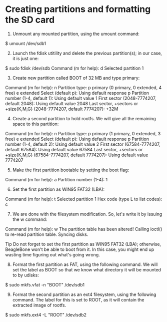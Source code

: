 # Creating partitions and formatting the SD card

1. Unmount any mounted partition, using the umount command:

$  umount /dev/sdb1

2. Launch the fdisk utitility and delete the previous partition(s); in our case, it is just one:

$  sudo fdisk /dev/sdb
Command (m for help): d
Selected partition 1

3. Create new partition called BOOT of 32 MB and type primary:

Command (m for help): n
Partition type:
   p   primary (0 primary, 0 extended, 4 free)
   e   extended
Select (default p): 
Using default response p
Partition number (1-4, default 1): 
Using default value 1
First sector (2048-7774207, default 2048): 
Using default value 2048
Last sector, +sectors or +size{K,M,G} (2048-7774207, default 7774207): +32M

4. Create a second partition to hold rootfs. We will give all the remaining space to this partition:

Command (m for help): n
Partition type:
   p   primary (1 primary, 0 extended, 3 free)
   e   extended
Select (default p): 
Using default response p
Partition number (1-4, default 2): 
Using default value 2
First sector (67584-7774207, default 67584): 
Using default value 67584
Last sector, +sectors or +size{K,M,G} (67584-7774207, default 7774207): 
Using default value 7774207

5. Make the first partition bootable by setting the boot flag:

Command (m for help): a
Partition number (1-4): 1

6. Set the first partition as WIN95 FAT32 (LBA):

Command (m for help): t Selected partition 1 Hex code (type L to list codes): c

7. We are done with the filesystem modification. So, let's write it by issuing the w command:

Command (m for help): w
The partition table has been altered!
Calling ioctl() to re-read partition table.
Syncing disks.

Tip
Do not forget to set the first partition as WIN95 FAT32 (LBA); otherwise, BeagleBone won't be able to boot from it. In this case, you might end up wasting time figuring out what's going wrong.

8. Format the first partition as FAT, using the following command. We will set the label as BOOT so that we know what directory it will be mounted to by udisks:

$  sudo mkfs.vfat -n "BOOT" /dev/sdb1

9. Format the second partition as an ext4 filesystem, using the following command. The label for this is set to ROOT, as it will contain the extracted image of rootfs.

$  sudo mkfs.ext4 -L "ROOT" /dev/sdb2
